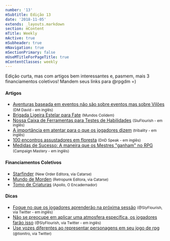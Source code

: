 ```yaml
---
number: '13'
mSubtitle: Edição 13
date: '2018-11-05'
extends: _layouts.markdown
section: mContent
mTitle: Weekly
mActive: true
mSubheader: true
mNavigation: true
mSectionPrimary: false
mUseMTitleForPageTitle: true
mContentClasses: weekly
---
```


Edição curta, mas com artigos bem interessantes e, pasmem, mais 3 financiamentos coletivos! Mandem seus links para @rpgdm =)

#### Artigos

- [Aventuras baseada em eventos não são sobre eventos mas sobre Vilões] <small>(DM David - em inglês)</small>
- [Brigada Ligeira Estelar para Fate] <small>(Mundos Colidem)</small>
- [Nossa Caixa de Ferramentas para Testes de Habilidades] <small>(SluFlourish - em inglês)</small>
- [A importância em atentar para o que os jogadores dizem] <small>(tribality - em inglês)</small>
- [100 encontros assustadores em floresta] <small>(DnD Speak - em inglês)</small>
- [Medidas de Sucesso: A maneira que os Mestres "ganham" no RPG] <small>(Campaign Mastery - em inglês)</small>

#### Financiamentos Coletivos

- [Starfinder] <small>(New Order Editora, via Catarse)</small>
- [Mundo de Morden] <small>(Retropunk Editora, via Catarse)</small>
- [Tomo de Criaturas] <small>(Apollo, O Encadernador)</small>

#### Dicas

- [Foque no que os jogadores aprenderão na próxima sessão] <small>(@SlyFlourish, via Twitter - em inglês)</small>
- [Não se preocupe em aplicar uma atmosfera específica, os jogadores farão isso] <small>(@SlyFlourish, via Twitter - em inglês)</small>
- [Use vozes diferentes ao representar personagens em seu jogo de rpg] <small>(@tionitro, via Twitter)</small>

[Starfinder]: https://www.catarse.me/Starfinder
[Mundo de Morden]: https://www.catarse.me/morden
[Foque no que os jogadores aprenderão na próxima sessão]: https://twitter.com/SlyFlourish/status/1060925607113035777
[Não se preocupe em aplicar uma atmosfera específica, os jogadores farão isso]: https://twitter.com/SlyFlourish/status/1060230957561757697
[Use vozes diferentes ao representar personagens em seu jogo de rpg]: https://twitter.com/tionitro/status/1059508683405713413
[Aventuras baseada em eventos não são sobre eventos mas sobre Vilões]: http://dmdavid.com/tag/event-driven-d-theyre-about-villains/
[Tomo de Criaturas]: https://www.catarse.me/tomo_de_criaturas_7f11
[Brigada Ligeira Estelar para Fate]: https://mundoscolidem.com.br/ble-fate/
[Nossa Caixa de Ferramentas para Testes de Habilidades]: http://slyflourish.com/ability_check_toolbox.html
[A importância em atentar para o que os jogadores dizem]: https://www.tribality.com/2018/11/05/the-importance-behind-paying-attention-to-players-say/
[100 encontros assustadores em floresta]: http://dndspeak.com/2018/11/100-scary-forest-encounters/
[Medidas de Sucesso: A maneira que os Mestres "ganham" no RPG]: http://www.campaignmastery.com/blog/a-measure-of-success/
